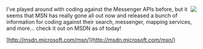 <img src="http://msdn.microsoft.com/msn/art/right_bnr_msn.jpg" align="right" />I've played around with coding against the Messenger APIs before, but it seems that MSN has really gone all out now and released a bunch of information for coding against their search, messenger, mapping services, and more... check it out on MSDN as of today!

[http://msdn.microsoft.com/msn/](http://msdn.microsoft.com/msn/)